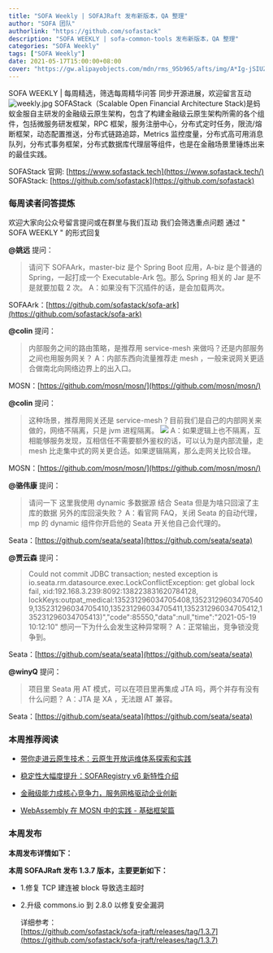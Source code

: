 ```yaml
---
title: "SOFA Weekly | SOFAJRaft 发布新版本，QA 整理"
author: "SOFA 团队"
authorlink: "https://github.com/sofastack"
description: "SOFA WEEKLY | sofa-common-tools 发布新版本，QA 整理"
categories: "SOFA Weekly"
tags: ["SOFA Weekly"]
date: 2021-05-17T15:00:00+08:00
cover: "https://gw.alipayobjects.com/mdn/rms_95b965/afts/img/A*Ig-jSIUZWx0AAAAAAAAAAAAAARQnAQ"
---
```

SOFA WEEKLY | 每周精选，筛选每周精华问答
同步开源进展，欢迎留言互动
![weekly.jpg](https://gw.alipayobjects.com/mdn/rms_95b965/afts/img/A*ARgKS6SuU7YAAAAAAAAAAAAAARQnAQ)
SOFAStack（Scalable Open Financial Architecture Stack)是蚂蚁金服自主研发的金融级云原生架构，包含了构建金融级云原生架构所需的各个组件，包括微服务研发框架，RPC 框架，服务注册中心，分布式定时任务，限流/熔断框架，动态配置推送，分布式链路追踪，Metrics 监控度量，分布式高可用消息队列，分布式事务框架，分布式数据库代理层等组件，也是在金融场景里锤炼出来的最佳实践。

SOFAStack 官网: [https://www.sofastack.tech](https://www.sofastack.tech/)
SOFAStack: [https://github.com/sofastack](https://github.com/sofastack)

### 每周读者问答提炼

欢迎大家向公众号留言提问或在群里与我们互动
我们会筛选重点问题
通过 " SOFA WEEKLY " 的形式回复

**@姚远** 提问：

> 请问下 SOFAArk，master-biz 是个 Spring Boot 应用，A-biz 是个普通的 Spring，一起打成一个 Executable-Ark 包。那么 Spring 相关的 Jar 是不是就要加载 2 次。
A：如果没有下沉插件的话，是会加载两次。

SOFAArk：[https://github.com/sofastack/sofa-ark](https://github.com/sofastack/sofa-ark)

**@colin** 提问：

> 内部服务之间的路由策略，是推荐用 service-mesh 来做吗？还是内部服务之间也用服务网关？
A：内部东西向流量推荐走 mesh ，一般来说网关更适合做南北向网络边界上的出入口。

MOSN：[https://github.com/mosn/mosn/](https://github.com/mosn/mosn/)

**@colin** 提问：

> 这种场景，推荐用网关还是 service-mesh？目前我们是自己的内部网关来做的，网络不隔离，只是 jvm 进程隔离。
>![](https://gw.alipayobjects.com/mdn/sofastack/afts/img/A*iZ-6QaXysYUAAAAAAAAAAAAAARQnAQ)
A：如果逻辑上也不隔离，互相能够服务发现，互相信任不需要额外鉴权的话，可以认为是内部流量，走 mesh 比走集中式的网关更合适。如果逻辑隔离，那么走网关比较合理。

MOSN：[https://github.com/mosn/mosn/](https://github.com/mosn/mosn/)

**@骆伟康** 提问：

> 请问一下 这里我使用 dynamic 多数据源 结合 Seata 但是为啥只回滚了主库的数据 另外的库回滚失败？
A：看官网 FAQ，关闭 Seata 的自动代理，mp 的 dynamic 组件你开启他的 Seata 开关他自己会代理的。

Seata：[https://github.com/seata/seata](https://github.com/seata/seata)

**@贾云森** 提问：

> Could not commit JDBC transaction;
>nested exception is io.seata.rm.datasource.exec.LockConflictException: get global lock fail, xid:192.168.3.239:8092:138223831620784128, lockKeys:outpat_medical:135231296034705408,135231296034705409,135231296034705410,135231296034705411,135231296034705412,135231296034705413)","code":85550,"data":null,"time":"2021-05-19 10:12:10"
想问一下为什么会发生这种异常啊？
A：正常输出，竞争锁没竞争到。

Seata：[https://github.com/seata/seata](https://github.com/seata/seata)

**@winyQ** 提问：

> 项目里 Seata 用 AT 模式，可以在项目里再集成 JTA 吗，两个并存有没有什么问题？
A：JTA 是 XA ，无法跟 AT 兼容。

Seata：[https://github.com/seata/seata](https://github.com/seata/seata)

### 本周推荐阅读

- [带你走进云原生技术：云原生开放运维体系探索和实践](https://mp.weixin.qq.com/s?__biz=MzUzMzU5Mjc1Nw==&mid=2247488044&idx=1&sn=ef6300d4b451723aa5001cd3deb17fbc&chksm=faa0fdf6cdd774e03ccd9130099674720a81e7e109ecf810af147e08778c6582636769646490&scene=21)

- [稳定性大幅度提升：SOFARegistry v6 新特性介绍](https://mp.weixin.qq.com/s?__biz=MzUzMzU5Mjc1Nw==&mid=2247487799&idx=1&sn=3f2c120cd6d6e653e0d7c2805e2935ae&chksm=faa0feedcdd777fbebe262adc8ce044455e2056945460d06b5d3af3588dfd3403ca2a976fa37&scene=21)

- [金融级能力成核心竞争力，服务网格驱动企业创新](https://mp.weixin.qq.com/s?__biz=MzUzMzU5Mjc1Nw==&mid=2247487660&idx=1&sn=d5506969b7eb25efcbf52b45a864eada&chksm=faa0ff76cdd77660de430da730036022fff6d319244731aeee5d41d08e3a60c23af4ee6e9bb2&scene=21)

- [WebAssembly 在 MOSN 中的实践 - 基础框架篇](http://mp.weixin.qq.com/s?__biz=MzUzMzU5Mjc1Nw==&mid=2247487357&idx=1&sn=f9a8d34452c4b777fe8094cddb17ad7e&chksm=faa0e0a7cdd769b1c767cf15ca736ceca6fb5626b0363db908f4ead7e814e275fecd3037a13e&scene=21)

### 本周发布

**本周发布详情如下：**

**本周 SOFAJRaft 发布 1.3.7 版本，主要更新如下：**

- 1.修复 TCP 建连被 block 导致选主超时
- 2.升级 commons.io 到 2.8.0 以修复安全漏洞

    详细参考：<br />[https://github.com/sofastack/sofa-jraft/releases/tag/1.3.7](https://github.com/sofastack/sofa-jraft/releases/tag/1.3.7)

